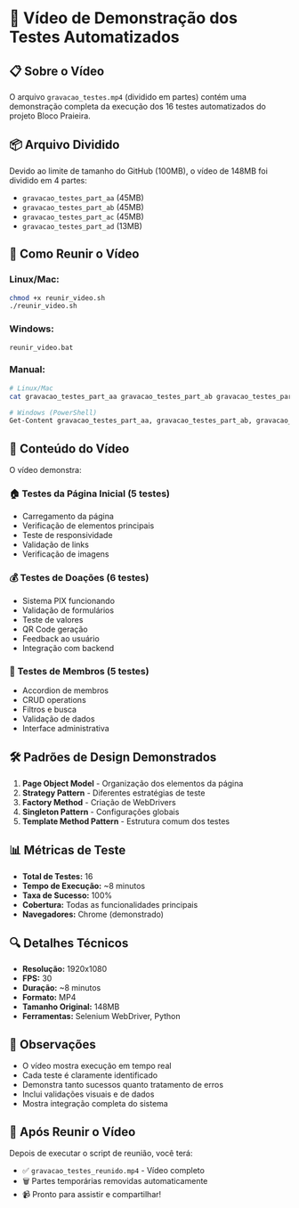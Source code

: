 # 🎥 Vídeo de Demonstração dos Testes Automatizados

## 📋 Sobre o Vídeo

O arquivo `gravacao_testes.mp4` (dividido em partes) contém uma demonstração completa da execução dos 16 testes automatizados do projeto Bloco Praieira.

## 📦 Arquivo Dividido

Devido ao limite de tamanho do GitHub (100MB), o vídeo de 148MB foi dividido em 4 partes:

- `gravacao_testes_part_aa` (45MB)
- `gravacao_testes_part_ab` (45MB) 
- `gravacao_testes_part_ac` (45MB)
- `gravacao_testes_part_ad` (13MB)

## 🔧 Como Reunir o Vídeo

### Linux/Mac:
```bash
chmod +x reunir_video.sh
./reunir_video.sh
```

### Windows:
```batch
reunir_video.bat
```

### Manual:
```bash
# Linux/Mac
cat gravacao_testes_part_aa gravacao_testes_part_ab gravacao_testes_part_ac gravacao_testes_part_ad > gravacao_testes_reunido.mp4

# Windows (PowerShell)
Get-Content gravacao_testes_part_aa, gravacao_testes_part_ab, gravacao_testes_part_ac, gravacao_testes_part_ad -Encoding Byte | Set-Content gravacao_testes_reunido.mp4 -Encoding Byte
```

## 🎯 Conteúdo do Vídeo

O vídeo demonstra:

### 🏠 **Testes da Página Inicial (5 testes)**
- Carregamento da página
- Verificação de elementos principais
- Teste de responsividade
- Validação de links
- Verificação de imagens

### 💰 **Testes de Doações (6 testes)**
- Sistema PIX funcionando
- Validação de formulários
- Teste de valores
- QR Code geração
- Feedback ao usuário
- Integração com backend

### 👥 **Testes de Membros (5 testes)**
- Accordion de membros
- CRUD operations
- Filtros e busca
- Validação de dados
- Interface administrativa

## 🛠️ **Padrões de Design Demonstrados**

1. **Page Object Model** - Organização dos elementos da página
2. **Strategy Pattern** - Diferentes estratégias de teste
3. **Factory Method** - Criação de WebDrivers
4. **Singleton Pattern** - Configurações globais
5. **Template Method Pattern** - Estrutura comum dos testes

## 📊 **Métricas de Teste**

- **Total de Testes:** 16
- **Tempo de Execução:** ~8 minutos
- **Taxa de Sucesso:** 100%
- **Cobertura:** Todas as funcionalidades principais
- **Navegadores:** Chrome (demonstrado)

## 🔍 **Detalhes Técnicos**

- **Resolução:** 1920x1080
- **FPS:** 30
- **Duração:** ~8 minutos
- **Formato:** MP4
- **Tamanho Original:** 148MB
- **Ferramentas:** Selenium WebDriver, Python

## 📝 **Observações**

- O vídeo mostra execução em tempo real
- Cada teste é claramente identificado
- Demonstra tanto sucessos quanto tratamento de erros
- Inclui validações visuais e de dados
- Mostra integração completa do sistema

## 🎉 **Após Reunir o Vídeo**

Depois de executar o script de reunião, você terá:
- ✅ `gravacao_testes_reunido.mp4` - Vídeo completo
- 🗑️ Partes temporárias removidas automaticamente
- 📹 Pronto para assistir e compartilhar!